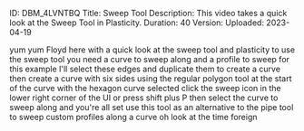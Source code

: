 ID: DBM_4LVNTBQ
Title: Sweep Tool
Description: This video takes a quick look at the Sweep Tool in Plasticity.
Duration: 40
Version: 
Uploaded: 2023-04-19

yum yum Floyd here with a quick look at
the sweep tool and plasticity to use the
sweep tool you need a curve to sweep
along and a profile to sweep for this
example I'll select these edges and
duplicate them to create a curve then
create a curve with six sides using the
regular polygon tool at the start of the
curve with the hexagon curve selected
click the sweep icon in the lower right
corner of the UI or press shift plus P
then select the curve to sweep along and
you're all set use this tool as an
alternative to the pipe tool to sweep
custom profiles along a curve oh look at
the time
foreign
